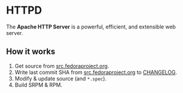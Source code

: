 # HTTPD

The **Apache HTTP Server** is a powerful, efficient, and extensible web server.

## How it works

1. Get source from [src.fedoraproject.org](https://src.fedoraproject.org/rpms/httpd).
2. Write last commit SHA from [src.fedoraproject.org](https://src.fedoraproject.org/rpms/httpd) to [CHANGELOG](CHANGELOG).
3. Modify & update source (and `*.spec`).
4. Build SRPM & RPM.
